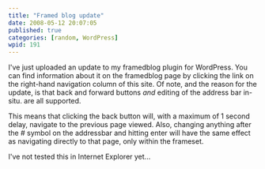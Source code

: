 ```yaml
---
title: "Framed blog update"
date: 2008-05-12 20:07:05
published: true
categories: [random, WordPress]
wpid: 191
---
```


I've just uploaded an update to my framedblog plugin for WordPress. You can find information about it on the framedblog page by clicking the link on the right-hand navigation column of this site. Of note, and the reason for the update, is that back and forward buttons *and* editing of the address bar in-situ. are all supported.

This means that clicking the back button will, with a maximum of 1 second delay, navigate to the previous page viewed. Also, changing anything after the # symbol on the addressbar and hitting enter will have the same effect as navigating directly to that page, only within the frameset.

I've not tested this in Internet Explorer yet...